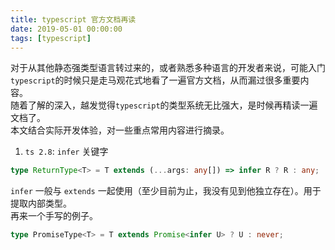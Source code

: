 ```yaml
---
title: typescript 官方文档再读
date: 2019-05-01 00:00:00
tags: [typescript]
---
```

对于从其他静态强类型语言转过来的，或者熟悉多种语言的开发者来说，可能入门`typescript`的时候只是走马观花式地看了一遍官方文档，从而漏过很多重要内容。  
随着了解的深入，越发觉得`typescript`的类型系统无比强大，是时候再精读一遍文档了。  
本文结合实际开发体验，对一些重点常用内容进行摘录。

<!-- more -->

1. `ts 2.8`: `infer` 关键字
```typescript
type ReturnType<T> = T extends (...args: any[]) => infer R ? R : any;
```
`infer` 一般与 `extends` 一起使用（至少目前为止，我没有见到他独立存在）。用于提取内部类型。    
再来一个手写的例子。
```typescript
type PromiseType<T> = T extends Promise<infer U> ? U : never;
```
